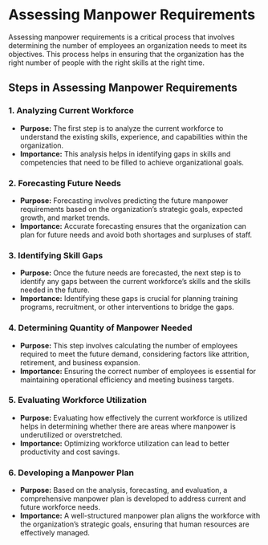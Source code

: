 # Assessing Manpower Requirements

Assessing manpower requirements is a critical process that involves determining the number of employees an organization needs to meet its objectives. This process helps in ensuring that the organization has the right number of people with the right skills at the right time.

## Steps in Assessing Manpower Requirements

### 1. **Analyzing Current Workforce**
   - **Purpose:** The first step is to analyze the current workforce to understand the existing skills, experience, and capabilities within the organization.
   - **Importance:** This analysis helps in identifying gaps in skills and competencies that need to be filled to achieve organizational goals.

### 2. **Forecasting Future Needs**
   - **Purpose:** Forecasting involves predicting the future manpower requirements based on the organization’s strategic goals, expected growth, and market trends.
   - **Importance:** Accurate forecasting ensures that the organization can plan for future needs and avoid both shortages and surpluses of staff.

### 3. **Identifying Skill Gaps**
   - **Purpose:** Once the future needs are forecasted, the next step is to identify any gaps between the current workforce’s skills and the skills needed in the future.
   - **Importance:** Identifying these gaps is crucial for planning training programs, recruitment, or other interventions to bridge the gaps.

### 4. **Determining Quantity of Manpower Needed**
   - **Purpose:** This step involves calculating the number of employees required to meet the future demand, considering factors like attrition, retirement, and business expansion.
   - **Importance:** Ensuring the correct number of employees is essential for maintaining operational efficiency and meeting business targets.

### 5. **Evaluating Workforce Utilization**
   - **Purpose:** Evaluating how effectively the current workforce is utilized helps in determining whether there are areas where manpower is underutilized or overstretched.
   - **Importance:** Optimizing workforce utilization can lead to better productivity and cost savings.

### 6. **Developing a Manpower Plan**
   - **Purpose:** Based on the analysis, forecasting, and evaluation, a comprehensive manpower plan is developed to address current and future workforce needs.
   - **Importance:** A well-structured manpower plan aligns the workforce with the organization’s strategic goals, ensuring that human resources are effectively managed.


